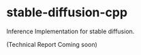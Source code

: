# stable-diffusion-cpp

Inference Implementation for stable diffusion.

(Technical Report Coming soon)
